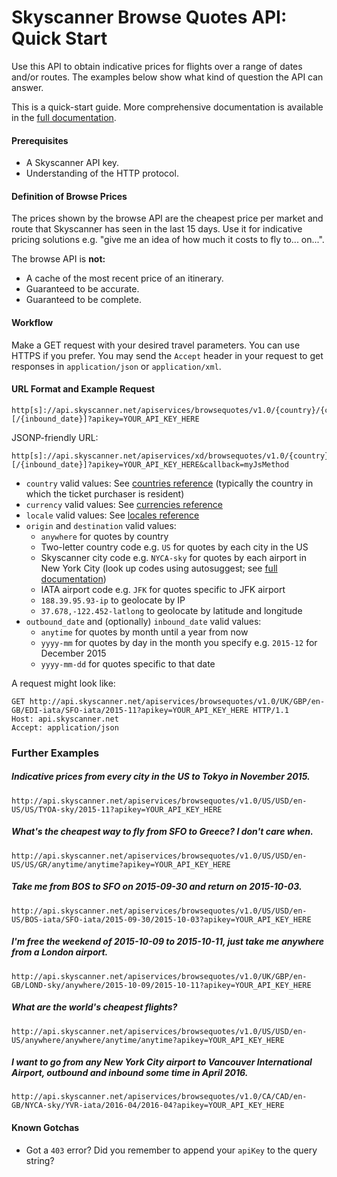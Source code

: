 # Skyscanner Browse Quotes API: Quick Start

Use this API to obtain indicative prices for flights over a range of dates and/or routes. The examples below show what kind of question the API can answer.

This is a quick-start guide. More comprehensive documentation is available in the [full documentation].

#### Prerequisites

* A Skyscanner API key.
* Understanding of the HTTP protocol.

#### Definition of Browse Prices

The prices shown by the browse API are the cheapest price per market and route that Skyscanner has seen in the last 15 days. Use it for indicative pricing solutions e.g. "give me an idea of how much it costs to fly to... on...".

The browse API is **not:**

* A cache of the most recent price of an itinerary.
* Guaranteed to be accurate.
* Guaranteed to be complete.

#### Workflow

Make a GET request with your desired travel parameters. You can use HTTPS if you prefer. You may send the `Accept` header in your request to get responses in `application/json` or `application/xml`.

#### URL Format and Example Request

``` http
http[s]://api.skyscanner.net/apiservices/browsequotes/v1.0/{country}/{currency}/{locale}/{origin}/{destination}/{outbound_date}[/{inbound_date}]?apikey=YOUR_API_KEY_HERE
```

JSONP-friendly URL:
``` http
http[s]://api.skyscanner.net/apiservices/xd/browsequotes/v1.0/{country}/{currency}/{locale}/{origin}/{destination}/{outbound_date}[/{inbound_date}]?apikey=YOUR_API_KEY_HERE&callback=myJsMethod
```

* `country` valid values: See [countries reference] (typically the country in which the ticket purchaser is resident)
* `currency` valid values: See [currencies reference]
* `locale` valid values: See [locales reference]
* `origin` and `destination` valid values:
  * `anywhere` for quotes by country
  * Two-letter country code e.g. `US` for quotes by each city in the US
  * Skyscanner city code e.g. `NYCA-sky` for quotes by each airport in New York City (look up codes using autosuggest; see [full documentation])
  * IATA airport code e.g. `JFK` for quotes specific to JFK airport
  * `188.39.95.93-ip` to geolocate by IP
  * `37.678,-122.452-latlong` to geolocate by latitude and longitude
* `outbound_date` and (optionally) `inbound_date` valid values:
  * `anytime` for quotes by month until a year from now
  * `yyyy-mm` for quotes by day in the month you specify e.g. `2015-12` for December 2015
  * `yyyy-mm-dd` for quotes specific to that date

A request might look like:

``` http
GET http://api.skyscanner.net/apiservices/browsequotes/v1.0/UK/GBP/en-GB/EDI-iata/SFO-iata/2015-11?apikey=YOUR_API_KEY_HERE HTTP/1.1
Host: api.skyscanner.net
Accept: application/json
```
  
### Further Examples
  
##### Indicative prices from every city in the US to Tokyo in November 2015.

`http://api.skyscanner.net/apiservices/browsequotes/v1.0/US/USD/en-US/US/TYOA-sky/2015-11?apikey=YOUR_API_KEY_HERE`

##### What's the cheapest way to fly from SFO to Greece? I don't care when.

`http://api.skyscanner.net/apiservices/browsequotes/v1.0/US/USD/en-US/US/GR/anytime/anytime?apikey=YOUR_API_KEY_HERE`

##### Take me from BOS to SFO on 2015-09-30 and return on 2015-10-03.

`http://api.skyscanner.net/apiservices/browsequotes/v1.0/US/USD/en-US/BOS-iata/SFO-iata/2015-09-30/2015-10-03?apikey=YOUR_API_KEY_HERE`

##### I'm free the weekend of 2015-10-09 to 2015-10-11, just take me anywhere from a London airport.

`http://api.skyscanner.net/apiservices/browsequotes/v1.0/UK/GBP/en-GB/LOND-sky/anywhere/2015-10-09/2015-10-11?apikey=YOUR_API_KEY_HERE`

##### What are the world's cheapest flights?

`http://api.skyscanner.net/apiservices/browsequotes/v1.0/US/USD/en-US/anywhere/anywhere/anytime/anytime?apikey=YOUR_API_KEY_HERE`

##### I want to go from any New York City airport to Vancouver International Airport, outbound and inbound some time in April 2016.

`http://api.skyscanner.net/apiservices/browsequotes/v1.0/CA/CAD/en-GB/NYCA-sky/YVR-iata/2016-04/2016-04?apikey=YOUR_API_KEY_HERE`

#### Known Gotchas

* Got a `403` error? Did you remember to append your `apiKey` to the query string?

  [full documentation]: <http://business.skyscanner.net/portal/en-GB/Documentation/ApiOverview>
  [currencies reference]: <http://api.skyscanner.net/portal/en-GB/Documentation/Currencies>
  [locales reference]: <http://api.skyscanner.net/portal/en-GB/Documentation/Locales>
  [countries reference]: <http://api.skyscanner.net/portal/en-GB/Documentation/Markets>